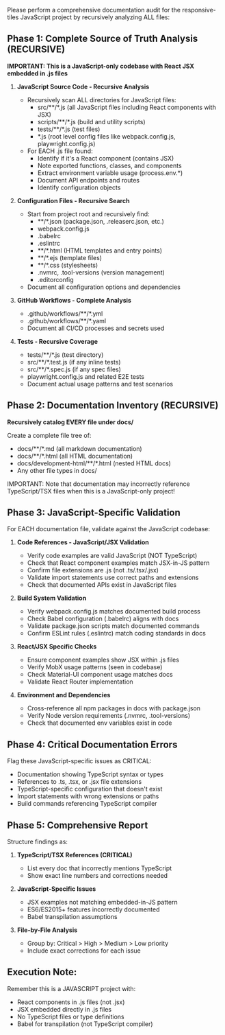 Please perform a comprehensive documentation audit for the responsive-tiles JavaScript project by recursively analyzing ALL files:

## Phase 1: Complete Source of Truth Analysis (RECURSIVE)

**IMPORTANT: This is a JavaScript-only codebase with React JSX embedded in .js files**

1. **JavaScript Source Code - Recursive Analysis**
   - Recursively scan ALL directories for JavaScript files:
     - src/**/*.js (all JavaScript files including React components with JSX)
     - scripts/**/*.js (build and utility scripts)
     - tests/**/*.js (test files)
     - *.js (root level config files like webpack.config.js, playwright.config.js)
   - For EACH .js file found:
     - Identify if it's a React component (contains JSX)
     - Note exported functions, classes, and components
     - Extract environment variable usage (process.env.*)
     - Document API endpoints and routes
     - Identify configuration objects

2. **Configuration Files - Recursive Search**
   - Start from project root and recursively find:
     - **/*.json (package.json, .releaserc.json, etc.)
     - webpack.config.js
     - .babelrc
     - .eslintrc
     - **/*.html (HTML templates and entry points)
     - **/*.ejs (template files)
     - **/*.css (stylesheets)
     - .nvmrc, .tool-versions (version management)
     - .editorconfig
   - Document all configuration options and dependencies

3. **GitHub Workflows - Complete Analysis**
   - .github/workflows/**/*.yml
   - .github/workflows/**/*.yaml
   - Document all CI/CD processes and secrets used

4. **Tests - Recursive Coverage**
   - tests/**/*.js (test directory)
   - src/**/*.test.js (if any inline tests)
   - src/**/*.spec.js (if any spec files)
   - playwright.config.js and related E2E tests
   - Document actual usage patterns and test scenarios

## Phase 2: Documentation Inventory (RECURSIVE)
**Recursively catalog EVERY file under docs/**

Create a complete file tree of:
- docs/**/*.md (all markdown documentation)
- docs/**/*.html (all HTML documentation)
- docs/development-html/**/*.html (nested HTML docs)
- Any other file types in docs/

IMPORTANT: Note that documentation may incorrectly reference TypeScript/TSX files when this is a JavaScript-only project!

## Phase 3: JavaScript-Specific Validation

For EACH documentation file, validate against the JavaScript codebase:

1. **Code References - JavaScript/JSX Validation**
   - Verify code examples are valid JavaScript (NOT TypeScript)
   - Check that React component examples match JSX-in-JS pattern
   - Confirm file extensions are .js (not .ts/.tsx/.jsx)
   - Validate import statements use correct paths and extensions
   - Check that documented APIs exist in JavaScript files

2. **Build System Validation**
   - Verify webpack.config.js matches documented build process
   - Check Babel configuration (.babelrc) aligns with docs
   - Validate package.json scripts match documented commands
   - Confirm ESLint rules (.eslintrc) match coding standards in docs

3. **React/JSX Specific Checks**
   - Ensure component examples show JSX within .js files
   - Verify MobX usage patterns (seen in codebase)
   - Check Material-UI component usage matches docs
   - Validate React Router implementation

4. **Environment and Dependencies**
   - Cross-reference all npm packages in docs with package.json
   - Verify Node version requirements (.nvmrc, .tool-versions)
   - Check that documented env variables exist in code

## Phase 4: Critical Documentation Errors

Flag these JavaScript-specific issues as CRITICAL:
- Documentation showing TypeScript syntax or types
- References to .ts, .tsx, or .jsx file extensions
- TypeScript-specific configuration that doesn't exist
- Import statements with wrong extensions or paths
- Build commands referencing TypeScript compiler

## Phase 5: Comprehensive Report

Structure findings as:

1. **TypeScript/TSX References (CRITICAL)**
   - List every doc that incorrectly mentions TypeScript
   - Show exact line numbers and corrections needed

2. **JavaScript-Specific Issues**
   - JSX examples not matching embedded-in-JS pattern
   - ES6/ES2015+ features incorrectly documented
   - Babel transpilation assumptions

3. **File-by-File Analysis**
   - Group by: Critical > High > Medium > Low priority
   - Include exact corrections for each issue

## Execution Note:
Remember this is a JAVASCRIPT project with:
- React components in .js files (not .jsx)
- JSX embedded directly in .js files
- No TypeScript files or type definitions
- Babel for transpilation (not TypeScript compiler)